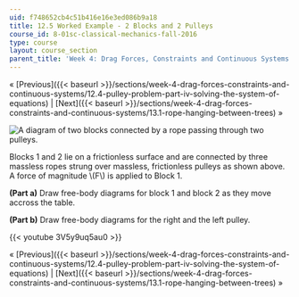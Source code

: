 ```yaml
---
uid: f748652cb4c51b416e16e3ed086b9a18
title: 12.5 Worked Example - 2 Blocks and 2 Pulleys
course_id: 8-01sc-classical-mechanics-fall-2016
type: course
layout: course_section
parent_title: 'Week 4: Drag Forces, Constraints and Continuous Systems'
---
```


« [Previous]({{< baseurl >}}/sections/week-4-drag-forces-constraints-and-continuous-systems/12.4-pulley-problem-part-iv-solving-the-system-of-equations) | [Next]({{< baseurl >}}/sections/week-4-drag-forces-constraints-and-continuous-systems/13.1-rope-hanging-between-trees) »

![A diagram of two blocks connected by a rope passing through two pulleys.](https://open-learning-course-data-production.s3.amazonaws.com/8-01sc-classical-mechanics-fall-2016/794933447d4b58e6d2e65df140bc0204_jsinput_freebodydraw_blocks_connected_by_moveable_pulleys_setup.svg)

Blocks 1 and 2 lie on a frictionless surface and are connected by three massless ropes strung over massless, frictionless pulleys as shown above. A force of magnitude \\(F\\) is applied to Block 1.

**(Part a)** Draw free-body diagrams for block 1 and block 2 as they move accross the table.

**(Part b)** Draw free-body diagrams for the right and the left pulley.

{{< youtube 3V5y9uq5au0 >}}

« [Previous]({{< baseurl >}}/sections/week-4-drag-forces-constraints-and-continuous-systems/12.4-pulley-problem-part-iv-solving-the-system-of-equations) | [Next]({{< baseurl >}}/sections/week-4-drag-forces-constraints-and-continuous-systems/13.1-rope-hanging-between-trees) »